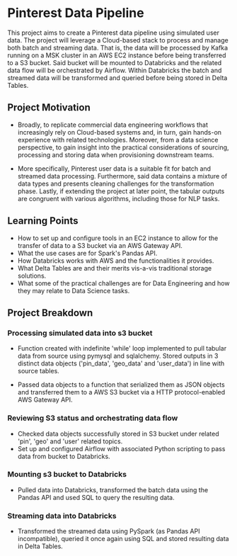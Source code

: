 # Pinterest Data Pipeline

This project aims to create a Pinterest data pipeline using simulated user data. The project will leverage a Cloud-based stack to process and manage both batch and streaming data. That is, the data will be processed by Kafka running on a MSK cluster in an AWS EC2 instance before being transferred to a S3 bucket. Said bucket will be mounted to Databricks and the related data flow will be orchestrated by Airflow. Within Databricks the batch and streamed data will be transformed and queried before being stored in Delta Tables.      

## Project Motivation

- Broadly, to replicate commercial data engineering workflows that increasingly rely on Cloud-based systems and, in turn, gain hands-on experience with related technologies. Moreover, from a data science perspective, to gain insight into the practical considerations of sourcing, processing and storing data when provisioning downstream teams.

- More specifically, Pinterest user data is a suitable fit for batch and streamed data processing. Furthermore, said data contains a mixture of data types and presents cleaning challenges for the transformation phase. Lastly, if extending the project at later point, the tabular outputs are congruent with various algorithms, including those for NLP tasks.  

## Learning Points

- How to set up and configure tools in an EC2 instance to allow for the transfer of data to a S3 bucket via an AWS Gateway API.
- What the use cases are for Spark's Pandas API.
- How Databricks works with AWS and the functionalities it provides.
- What Delta Tables are and their merits vis-a-vis traditional storage solutions.
- What some of the practical challenges are for Data Engineering and how they may relate to Data Science tasks. 

## Project Breakdown

### Processing simulated data into s3 bucket

- Function created with indefinite 'while' loop implemented to pull tabular data from source using pymysql and sqlalchemy. Stored outputs in 3 distinct data objects ('pin_data', 'geo_data' and 'user_data') in line with source tables. 

- Passed data objects to a function that serialized them as JSON objects and transferred them to a AWS S3 bucket via a HTTP protocol-enabled AWS Gateway API.

### Reviewing S3 status and orchestrating data flow

- Checked data objects successfully stored in S3 bucket under related 'pin', 'geo' and 'user' related topics.
- Set up and configured Airflow with associated Python scripting to pass data from bucket to Databricks.  

### Mounting s3 bucket to Databricks

- Pulled data into Databricks, transformed the batch data using the Pandas API and used SQL to query the resulting data.

### Streaming data into Databricks

- Transformed the streamed data using PySpark (as Pandas API incompatible), queried it once again using SQL and stored resulting data in Delta Tables. 
